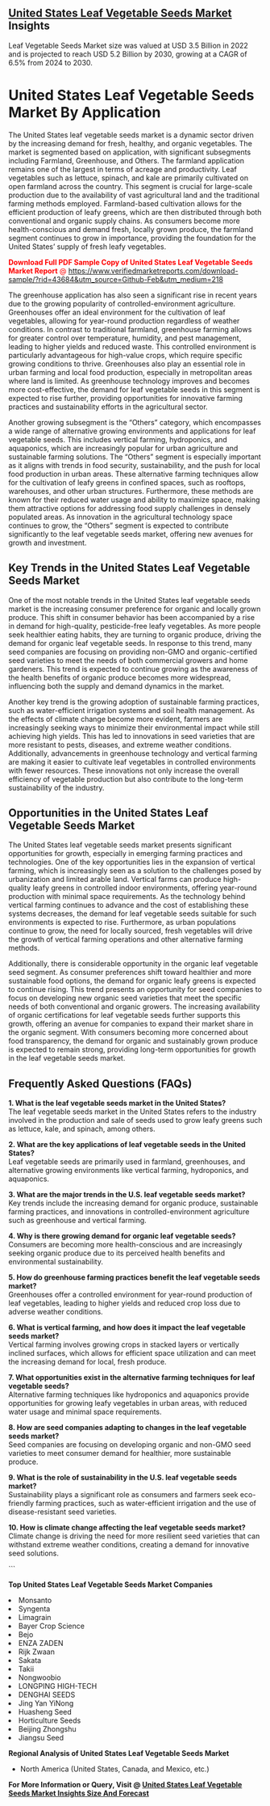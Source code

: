 <h2><a href="https://www.verifiedmarketreports.com/download-sample/?rid=43684&amp;utm_source=Github-Feb&amp;utm_medium=218" target="_blank">United States Leaf Vegetable Seeds Market</a> Insights</h2><p>Leaf Vegetable Seeds Market size was valued at USD 3.5 Billion in 2022 and is projected to reach USD 5.2 Billion by 2030, growing at a CAGR of 6.5% from 2024 to 2030.</p><p> <h1>United States Leaf Vegetable Seeds Market By Application</h1> <p>The United States leaf vegetable seeds market is a dynamic sector driven by the increasing demand for fresh, healthy, and organic vegetables. The market is segmented based on application, with significant subsegments including Farmland, Greenhouse, and Others. The farmland application remains one of the largest in terms of acreage and productivity. Leaf vegetables such as lettuce, spinach, and kale are primarily cultivated on open farmland across the country. This segment is crucial for large-scale production due to the availability of vast agricultural land and the traditional farming methods employed. Farmland-based cultivation allows for the efficient production of leafy greens, which are then distributed through both conventional and organic supply chains. As consumers become more health-conscious and demand fresh, locally grown produce, the farmland segment continues to grow in importance, providing the foundation for the United States’ supply of fresh leafy vegetables.</p> <p><p><span class=""><span style="color: #ff0000;"><strong>Download Full PDF Sample Copy of United States Leaf Vegetable Seeds Market Report</strong> @ </span><a href="https://www.verifiedmarketreports.com/download-sample/?rid=43684&amp;utm_source=Github-Feb&amp;utm_medium=218" target="_blank">https://www.verifiedmarketreports.com/download-sample/?rid=43684&amp;utm_source=Github-Feb&amp;utm_medium=218</a></span></p></p> <p>The greenhouse application has also seen a significant rise in recent years due to the growing popularity of controlled-environment agriculture. Greenhouses offer an ideal environment for the cultivation of leaf vegetables, allowing for year-round production regardless of weather conditions. In contrast to traditional farmland, greenhouse farming allows for greater control over temperature, humidity, and pest management, leading to higher yields and reduced waste. This controlled environment is particularly advantageous for high-value crops, which require specific growing conditions to thrive. Greenhouses also play an essential role in urban farming and local food production, especially in metropolitan areas where land is limited. As greenhouse technology improves and becomes more cost-effective, the demand for leaf vegetable seeds in this segment is expected to rise further, providing opportunities for innovative farming practices and sustainability efforts in the agricultural sector.</p> <p>Another growing subsegment is the “Others” category, which encompasses a wide range of alternative growing environments and applications for leaf vegetable seeds. This includes vertical farming, hydroponics, and aquaponics, which are increasingly popular for urban agriculture and sustainable farming solutions. The “Others” segment is especially important as it aligns with trends in food security, sustainability, and the push for local food production in urban areas. These alternative farming techniques allow for the cultivation of leafy greens in confined spaces, such as rooftops, warehouses, and other urban structures. Furthermore, these methods are known for their reduced water usage and ability to maximize space, making them attractive options for addressing food supply challenges in densely populated areas. As innovation in the agricultural technology space continues to grow, the “Others” segment is expected to contribute significantly to the leaf vegetable seeds market, offering new avenues for growth and investment.</p> <h2>Key Trends in the United States Leaf Vegetable Seeds Market</h2> <p>One of the most notable trends in the United States leaf vegetable seeds market is the increasing consumer preference for organic and locally grown produce. This shift in consumer behavior has been accompanied by a rise in demand for high-quality, pesticide-free leafy vegetables. As more people seek healthier eating habits, they are turning to organic produce, driving the demand for organic leaf vegetable seeds. In response to this trend, many seed companies are focusing on providing non-GMO and organic-certified seed varieties to meet the needs of both commercial growers and home gardeners. This trend is expected to continue growing as the awareness of the health benefits of organic produce becomes more widespread, influencing both the supply and demand dynamics in the market.</p> <p>Another key trend is the growing adoption of sustainable farming practices, such as water-efficient irrigation systems and soil health management. As the effects of climate change become more evident, farmers are increasingly seeking ways to minimize their environmental impact while still achieving high yields. This has led to innovations in seed varieties that are more resistant to pests, diseases, and extreme weather conditions. Additionally, advancements in greenhouse technology and vertical farming are making it easier to cultivate leaf vegetables in controlled environments with fewer resources. These innovations not only increase the overall efficiency of vegetable production but also contribute to the long-term sustainability of the industry.</p> <h2>Opportunities in the United States Leaf Vegetable Seeds Market</h2> <p>The United States leaf vegetable seeds market presents significant opportunities for growth, especially in emerging farming practices and technologies. One of the key opportunities lies in the expansion of vertical farming, which is increasingly seen as a solution to the challenges posed by urbanization and limited arable land. Vertical farms can produce high-quality leafy greens in controlled indoor environments, offering year-round production with minimal space requirements. As the technology behind vertical farming continues to advance and the cost of establishing these systems decreases, the demand for leaf vegetable seeds suitable for such environments is expected to rise. Furthermore, as urban populations continue to grow, the need for locally sourced, fresh vegetables will drive the growth of vertical farming operations and other alternative farming methods.</p> <p>Additionally, there is considerable opportunity in the organic leaf vegetable seed segment. As consumer preferences shift toward healthier and more sustainable food options, the demand for organic leafy greens is expected to continue rising. This trend presents an opportunity for seed companies to focus on developing new organic seed varieties that meet the specific needs of both conventional and organic growers. The increasing availability of organic certifications for leaf vegetable seeds further supports this growth, offering an avenue for companies to expand their market share in the organic segment. With consumers becoming more concerned about food transparency, the demand for organic and sustainably grown produce is expected to remain strong, providing long-term opportunities for growth in the leaf vegetable seeds market.</p> <h2>Frequently Asked Questions (FAQs)</h2> <p><strong>1. What is the leaf vegetable seeds market in the United States?</strong><br>The leaf vegetable seeds market in the United States refers to the industry involved in the production and sale of seeds used to grow leafy greens such as lettuce, kale, and spinach, among others.</p> <p><strong>2. What are the key applications of leaf vegetable seeds in the United States?</strong><br>Leaf vegetable seeds are primarily used in farmland, greenhouses, and alternative growing environments like vertical farming, hydroponics, and aquaponics.</p> <p><strong>3. What are the major trends in the U.S. leaf vegetable seeds market?</strong><br>Key trends include the increasing demand for organic produce, sustainable farming practices, and innovations in controlled-environment agriculture such as greenhouse and vertical farming.</p> <p><strong>4. Why is there growing demand for organic leaf vegetable seeds?</strong><br>Consumers are becoming more health-conscious and are increasingly seeking organic produce due to its perceived health benefits and environmental sustainability.</p> <p><strong>5. How do greenhouse farming practices benefit the leaf vegetable seeds market?</strong><br>Greenhouses offer a controlled environment for year-round production of leaf vegetables, leading to higher yields and reduced crop loss due to adverse weather conditions.</p> <p><strong>6. What is vertical farming, and how does it impact the leaf vegetable seeds market?</strong><br>Vertical farming involves growing crops in stacked layers or vertically inclined surfaces, which allows for efficient space utilization and can meet the increasing demand for local, fresh produce.</p> <p><strong>7. What opportunities exist in the alternative farming techniques for leaf vegetable seeds?</strong><br>Alternative farming techniques like hydroponics and aquaponics provide opportunities for growing leafy vegetables in urban areas, with reduced water usage and minimal space requirements.</p> <p><strong>8. How are seed companies adapting to changes in the leaf vegetable seeds market?</strong><br>Seed companies are focusing on developing organic and non-GMO seed varieties to meet consumer demand for healthier, more sustainable produce.</p> <p><strong>9. What is the role of sustainability in the U.S. leaf vegetable seeds market?</strong><br>Sustainability plays a significant role as consumers and farmers seek eco-friendly farming practices, such as water-efficient irrigation and the use of disease-resistant seed varieties.</p> <p><strong>10. How is climate change affecting the leaf vegetable seeds market?</strong><br>Climate change is driving the need for more resilient seed varieties that can withstand extreme weather conditions, creating a demand for innovative seed solutions.</p> ```</p><p><strong>Top United States Leaf Vegetable Seeds Market Companies</strong></p><div data-test-id=""><p><li>Monsanto</li><li> Syngenta</li><li> Limagrain</li><li> Bayer Crop Science</li><li> Bejo</li><li> ENZA ZADEN</li><li> Rijk Zwaan</li><li> Sakata</li><li> Takii</li><li> Nongwoobio</li><li> LONGPING HIGH-TECH</li><li> DENGHAI SEEDS</li><li> Jing Yan YiNong</li><li> Huasheng Seed</li><li> Horticulture Seeds</li><li> Beijing Zhongshu</li><li> Jiangsu Seed</li></p><div><strong>Regional Analysis of&nbsp;United States Leaf Vegetable Seeds Market</strong></div><ul><li dir="ltr"><p dir="ltr">North America&nbsp;(United States, Canada, and Mexico, etc.)</p></li></ul><p><strong>For More Information or Query, Visit @&nbsp;</strong><strong><a href="https://www.verifiedmarketreports.com/product/global-leaf-vegetable-seeds-market-2019-by-manufacturers-regions-type-and-application-forecast-to-2024/?utm_source=Github-Feb&amp;utm_medium=218" target="_blank">United States Leaf Vegetable Seeds Market Insights Size And Forecast</a></strong></p></div>
